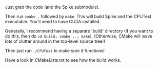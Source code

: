 Just grab the code (and the Spike submodule).

Then run `cmake .` followed by `make`.
This will build Spike and the CPUTest executable.
You'll need to have CUDA installed.

Generally, I recommend having a separate 'build' directory
(If you want to do this, then do `cd build; cmake ..; make`).
(Otherwise, CMake will leave lots of clutter around in the top-level
source tree!)

Then just run `./CPUTest` to make sure it functions!

Have a look in CMakeLists.txt to see how the build works.

